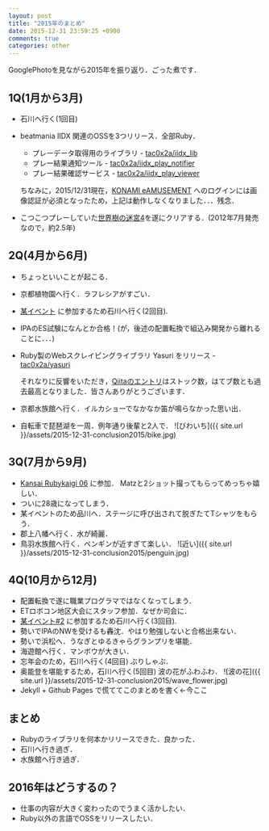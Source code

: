 ```yaml
---
layout: post
title: "2015年のまとめ"
date: 2015-12-31 23:59:25 +0900
comments: true
categories: other
---
```


GooglePhotoを見ながら2015年を振り返り．ごった煮です．


## 1Q(1月から3月)

+ 石川へ行く(1回目)
+ beatmania IIDX 関連のOSSを3つリリース．全部Ruby．
  + プレーデータ取得用のライブラリ - [tac0x2a/iidx\_lib](https://github.com/tac0x2a/iidx_lib)
  + プレー結果通知ツール - [tac0x2a/iidx\_play\_notifier](https://github.com/tac0x2a/iidx_play_notifier)
  + プレー結果確認サービス - [tac0x2a/iidx\_play\_viewer](https://github.com/tac0x2a/iidx_play_viewer)

  ちなみに，2015/12/31現在，[KONAMI eAMUSEMENT](http://p.eagate.573.jp/) へのログインには画像認証が必須となったため，上記は動作しなくなりました．．．残念．

+ こつこつプレーしていた[世界樹の迷宮4](http://sq4.atlusnet.jp/)を遂にクリアする．(2012年7月発売なので，約2.5年)


## 2Q(4月から6月)
+ ちょっといいことが起こる．
+ 京都植物園へ行く．ラフレシアがすごい．
+ [某イベント](http://nku.chu.jp/bettyrotation/) に参加するため石川へ行く(2回目).
+ IPAのES試験になんとか合格！(が，後述の配置転換で組込み開発から離れることに．．．)
+ Ruby製のWebスクレイピングライブラリ Yasuri をリリース - [tac0x2a/yasuri](https://github.com/tac0x2a/yasuri)

  それなりに反響をいただき，[Qiitaのエントリ](http://qiita.com/tac0x2a/items/69ac8a33b0a8a3d46edd)はストック数，はてブ数とも過去最高となりました．皆さんありがとうございます．

+ 京都水族館へ行く．イルカショーでなかなか笛が鳴らなかった思い出．
+ 自転車で琵琶湖を一周．例年通り後輩と2人で．
  ![びわいち]({{ site.url }}/assets/2015-12-31-conclusion2015/bike.jpg)


## 3Q(7月から9月)
+ [Kansai Rubykaigi 06](http://regional.rubykaigi.org/kansai06/) に参加． Matzと2ショット撮ってもらってめっちゃ嬉しい．
+ ついに28歳になってしまう．
+ 某イベントのため品川へ．ステージに呼び出されて脱ぎたてTシャツをもらう．
+ 郡上八幡へ行く．水が綺麗．
+ 鳥羽水族館へ行く．ペンギンが近すぎて楽しい．
  ![近い]({{ site.url }}/assets/2015-12-31-conclusion2015/penguin.jpg)

## 4Q(10月から12月)
+ 配置転換で遂に職業プログラマではなくなってしまう．
+ ETロボコン地区大会にスタッフ参加．なぜか司会に．
+ [某イベント#2](http://nku.chu.jp/bettyrotation/) に参加するため石川へ行く(3回目).
+ 勢いでIPAのNWを受けるも轟沈．やはり勉強しないと合格出来ない．
+ 勢いで浜松へ．うなぎとゆるきゃらグランプリを堪能．
+ 海遊館へ行く．マンボウが大きい．
+ 忘年会のため，石川へ行く(4回目) ぶりしゃぶ．
+ 奥能登を堪能するため，石川へ行く(5回目) 波の花がふわふわ．
  ![波の花]({{ site.url }}/assets/2015-12-31-conclusion2015/wave_flower.jpg)
+ Jekyll + Github Pages で慌ててこのまとめを書く←今ここ

## まとめ
+ Rubyのライブラリを何本かリリースできた．良かった．
+ 石川へ行き過ぎ．
+ 水族館へ行き過ぎ．


## 2016年はどうするの？

+ 仕事の内容が大きく変わったのでうまく活かしたい．
+ Ruby以外の言語でOSSをリリースしたい．
